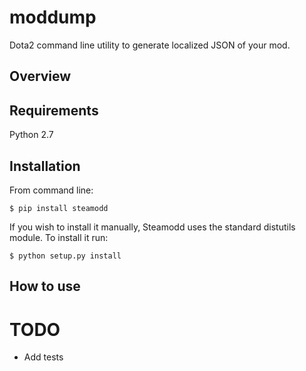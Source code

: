 # moddump #

Dota2 command line utility to generate localized JSON of your mod.

## Overview ##



## Requirements ##

Python 2.7

## Installation ##

From command line:

    $ pip install steamodd

If you wish to install it manually, Steamodd uses the standard distutils
module. To install it run:

    $ python setup.py install

## How to use ##




# TODO
- Add tests